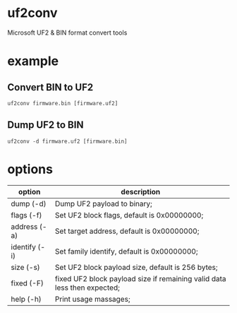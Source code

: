 # uf2conv
 Microsoft UF2 & BIN format convert tools

# example
## Convert BIN to UF2
 <span style="color:#333333">```uf2conv firmware.bin [firmware.uf2]```</span>  
## Dump UF2 to BIN
 <span style="color:#333333">```uf2conv -d firmware.uf2 [firmware.bin]```</span>  

# options
option  | description
------------- | -------------
 dump (-d)      | Dump UF2 payload to binary;  
 flags (-f)     | Set UF2 block flags, default is 0x00000000;  
 address (-a)   | Set target address, default is 0x00000000;  
 identify (-i)  | Set family identify, default is 0x00000000;  
 size (-s)      | Set UF2 block payload size, default is 256 bytes;  
 fixed (-F)     | fixed UF2 block payload size if remaining valid data less then expected;  
 help (-h)      | Print usage massages;  
